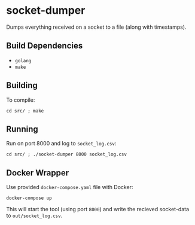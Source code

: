 # socket-dumper

Dumps everything received on a socket to a file (along with timestamps).

## Build Dependencies

- `golang`
- `make`

## Building

To compile:

```shell
cd src/ ; make
```

## Running

Run on port 8000 and log to `socket_log.csv`:

```shell
cd src/ ; ./socket-dumper 8000 socket_log.csv
```

## Docker Wrapper

Use provided `docker-compose.yaml` file with Docker:

```shell
docker-compose up
```

This will start the tool (using port `8000`) and write the recieved socket-data to `out/socket_log.csv`.


